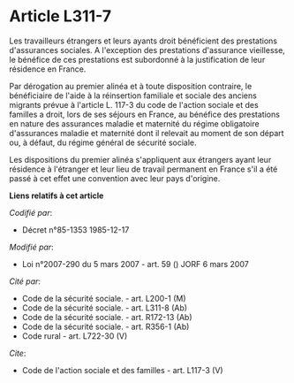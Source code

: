# Article L311-7

Les travailleurs étrangers et leurs ayants droit bénéficient des prestations d'assurances sociales. A l'exception des
prestations d'assurance vieillesse, le bénéfice de ces prestations est subordonné à la justification de leur résidence en
France.

Par dérogation au premier alinéa et à toute disposition contraire, le bénéficiaire de l'aide à la réinsertion familiale et
sociale des anciens migrants prévue à l'article L. 117-3 du code de l'action sociale et des familles a droit, lors de ses
séjours en France, au bénéfice des prestations en nature des assurances maladie et maternité du régime obligatoire
d'assurances maladie et maternité dont il relevait au moment de son départ ou, à défaut, du régime général de sécurité
sociale.

Les dispositions du premier alinéa s'appliquent aux étrangers ayant leur résidence à l'étranger et leur lieu de travail
permanent en France s'il a été passé à cet effet une convention avec leur pays d'origine.

**Liens relatifs à cet article**

_Codifié par_:

  - Décret n°85-1353 1985-12-17

_Modifié par_:

  - Loi n°2007-290 du 5 mars 2007 - art. 59 () JORF 6 mars 2007

_Cité par_:

  - Code de la sécurité sociale. - art. L200-1 (M)
  - Code de la sécurité sociale. - art. L311-8 (Ab)
  - Code de la sécurité sociale. - art. R172-13 (Ab)
  - Code de la sécurité sociale. - art. R356-1 (Ab)
  - Code rural - art. L722-30 (V)

_Cite_:

  - Code de l'action sociale et des familles - art. L117-3 (V)
